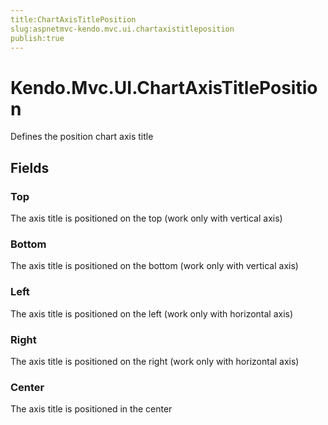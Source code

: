 ```yaml
---
title:ChartAxisTitlePosition
slug:aspnetmvc-kendo.mvc.ui.chartaxistitleposition
publish:true
---
```


# Kendo.Mvc.UI.ChartAxisTitlePosition

Defines the position chart axis title

## Fields

### Top
The axis title is positioned on the top (work only with vertical axis)

### Bottom
The axis title is positioned on the bottom (work only with vertical axis)

### Left
The axis title is positioned on the left (work only with horizontal axis)

### Right
The axis title is positioned on the right (work only with horizontal axis)

### Center
The axis title is positioned in the center